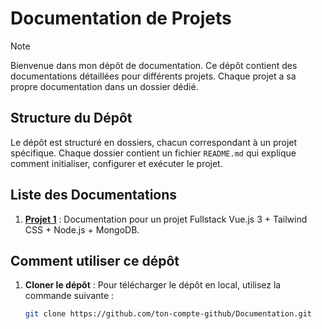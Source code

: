 # Documentation de Projets
> [!NOTE]
>Bienvenue dans mon dépôt de documentation. Ce dépôt contient des documentations détaillées pour différents projets. Chaque projet a sa propre documentation dans un dossier dédié.

## Structure du Dépôt

Le dépôt est structuré en dossiers, chacun correspondant à un projet spécifique. Chaque dossier contient un fichier `README.md` qui explique comment initialiser, configurer et exécuter le projet.


## Liste des Documentations

1. **[Projet 1](Projet_1/README.md)** : Documentation pour un projet Fullstack Vue.js 3 + Tailwind CSS + Node.js + MongoDB.

## Comment utiliser ce dépôt

1. **Cloner le dépôt** :
Pour télécharger le dépôt en local, utilisez la commande suivante :
   ```bash
   git clone https://github.com/ton-compte-github/Documentation.git
